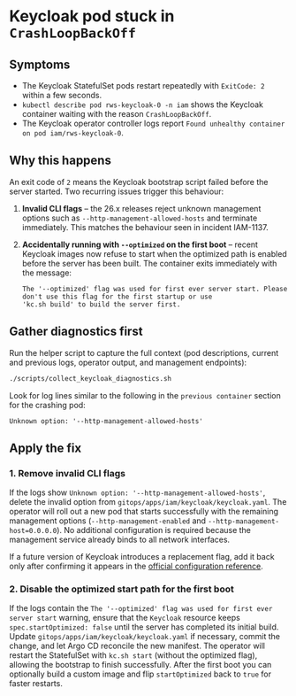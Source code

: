 # Keycloak pod stuck in `CrashLoopBackOff`

## Symptoms

* The Keycloak StatefulSet pods restart repeatedly with `ExitCode: 2` within a few seconds.
* `kubectl describe pod rws-keycloak-0 -n iam` shows the Keycloak container waiting with the reason `CrashLoopBackOff`.
* The Keycloak operator controller logs report `Found unhealthy container on pod iam/rws-keycloak-0`.

## Why this happens

An exit code of `2` means the Keycloak bootstrap script failed before the server started. Two recurring issues trigger
this behaviour:

1. **Invalid CLI flags** – the 26.x releases reject unknown management options such as
   `--http-management-allowed-hosts` and terminate immediately. This matches the behaviour seen in incident IAM-1137.
2. **Accidentally running with `--optimized` on the first boot** – recent Keycloak images now refuse to start when the
   optimized path is enabled before the server has been built. The container exits immediately with the message:

   ```
   The '--optimized' flag was used for first ever server start. Please don't use this flag for the first startup or use
   'kc.sh build' to build the server first.
   ```

## Gather diagnostics first

Run the helper script to capture the full context (pod descriptions, current and previous logs, operator output, and
management endpoints):

```bash
./scripts/collect_keycloak_diagnostics.sh
```

Look for log lines similar to the following in the `previous container` section for the crashing pod:

```
Unknown option: '--http-management-allowed-hosts'
```

## Apply the fix

### 1. Remove invalid CLI flags

If the logs show `Unknown option: '--http-management-allowed-hosts'`, delete the invalid option from
`gitops/apps/iam/keycloak/keycloak.yaml`. The operator will roll out a new pod that starts successfully with the
remaining management options (`--http-management-enabled` and `--http-management-host=0.0.0.0`). No additional
configuration is required because the management service already binds to all network interfaces.

If a future version of Keycloak introduces a replacement flag, add it back only after confirming it appears in the
[official configuration reference](https://github.com/keycloak/keycloak/blob/main/docs/guides/server/all-config.adoc).

### 2. Disable the optimized start path for the first boot

If the logs contain the `The '--optimized' flag was used for first ever server start` warning, ensure that the
`Keycloak` resource keeps `spec.startOptimized: false` until the server has completed its initial build. Update
`gitops/apps/iam/keycloak/keycloak.yaml` if necessary, commit the change, and let Argo CD reconcile the new manifest.
The operator will restart the StatefulSet with `kc.sh start` (without the optimized flag), allowing the bootstrap to
finish successfully. After the first boot you can optionally build a custom image and flip `startOptimized` back to
`true` for faster restarts.
